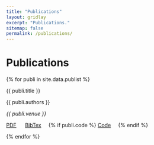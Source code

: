 ```yaml
---
title: "Publications"
layout: gridlay
excerpt: "Publications."
sitemap: false
permalink: /publications/
---
```



# Publications

{% for publi in site.data.publist %}

<div class="row">
<div class="container-fluid">

<div class="well">
  <pubtit>{{ publi.title }}</pubtit>
  <p>{{ publi.authors }}</p>
  <p><em>{{ publi.venue }}</em></p>
  <p>
    <a href="{{ publi.url }}"><i class="far fa-file-pdf"></i> PDF</a> &nbsp;&nbsp;&nbsp;&nbsp;
    <a href="/bibtex/{{ publi.id }}.bib"><i class="far fa-file-alt"></i> BibTex</a>&nbsp;&nbsp;&nbsp;&nbsp;
    {% if publi.code %} <a href="{{ publi.code }}"><i class="fas fa-code"></i> Code</a>&nbsp;&nbsp;&nbsp;&nbsp; {% endif %}
  </p>
</div>
</div>
</div>

{% endfor %}

